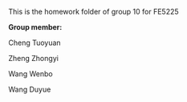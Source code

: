 This is the homework folder of group 10 for FE5225

**Group member:**

Cheng Tuoyuan

Zheng Zhongyi

Wang Wenbo

Wang Duyue
